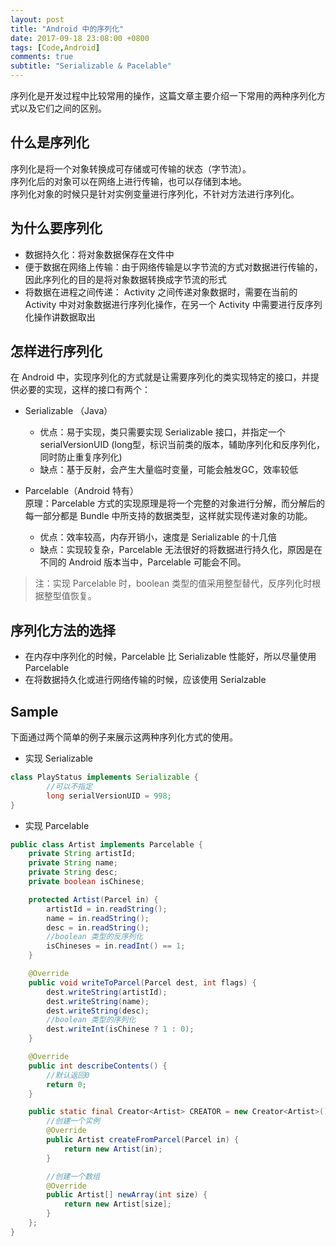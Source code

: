 ```yaml
---
layout: post
title: "Android 中的序列化"
date: 2017-09-18 23:08:00 +0800
tags: [Code,Android]
comments: true
subtitle: "Serializable & Pacelable"
---
```

序列化是开发过程中比较常用的操作，这篇文章主要介绍一下常用的两种序列化方式以及它们之间的区别。

## 什么是序列化 
序列化是将一个对象转换成可存储或可传输的状态（字节流）。   
序列化后的对象可以在网络上进行传输，也可以存储到本地。   
序列化对象的时候只是针对实例变量进行序列化，不针对方法进行序列化。

## 为什么要序列化
- 数据持久化：将对象数据保存在文件中
- 便于数据在网络上传输：由于网络传输是以字节流的方式对数据进行传输的，因此序列化的目的是将对象数据转换成字节流的形式
- 将数据在进程之间传递： Activity 之间传递对象数据时，需要在当前的Activity 中对对象数据进行序列化操作，在另一个 Activity 中需要进行反序列化操作讲数据取出

## 怎样进行序列化
在 Android 中，实现序列化的方式就是让需要序列化的类实现特定的接口，并提供必要的实现，这样的接口有两个：
- Serializable （Java）
    - 优点：易于实现，类只需要实现 Serializable 接口，并指定一个 serialVersionUID (long型，标识当前类的版本，辅助序列化和反序列化，同时防止重复序列化)
    - 缺点：基于反射，会产生大量临时变量，可能会触发GC，效率较低

- Parcelable（Android 特有）  
 原理：Parcelable 方式的实现原理是将一个完整的对象进行分解，而分解后的每一部分都是 Bundle 中所支持的数据类型，这样就实现传递对象的功能。
    - 优点：效率较高，内存开销小，速度是 Serializable 的十几倍
    - 缺点：实现较复杂，Parcelable 无法很好的将数据进行持久化，原因是在不同的 Android 版本当中，Parcelable 可能会不同。
 > 注：实现 Parcelable 时，boolean 类型的值采用整型替代，反序列化时根据整型值恢复。

## 序列化方法的选择
  - 在内存中序列化的时候，Parcelable 比 Serializable 性能好，所以尽量使用 Parcelable
  - 在将数据持久化或进行网络传输的时候，应该使用 Serialzable

## Sample
下面通过两个简单的例子来展示这两种序列化方式的使用。　　　

- 实现 Serializable
```java
class PlayStatus implements Serializable {
        //可以不指定
        long serialVersionUID = 998;
}
```

- 实现 Parcelable 
```java
public class Artist implements Parcelable {
    private String artistId;
    private String name;
    private String desc;
    private boolean isChinese;

    protected Artist(Parcel in) {
        artistId = in.readString();
        name = in.readString();
        desc = in.readString();
        //boolean 类型的反序列化
        isChineses = in.readInt() == 1;
    }

    @Override
    public void writeToParcel(Parcel dest, int flags) {
        dest.writeString(artistId);
        dest.writeString(name);
        dest.writeString(desc);
        //boolean 类型的序列化
        dest.writeInt(isChinese ? 1 : 0);
    }

    @Override
    public int describeContents() {
        //默认返回0
        return 0;
    }

    public static final Creator<Artist> CREATOR = new Creator<Artist>() {
        //创建一个实例
        @Override
        public Artist createFromParcel(Parcel in) {
            return new Artist(in);
        }

        //创建一个数组
        @Override
        public Artist[] newArray(int size) {
            return new Artist[size];
        }
    };
}
```